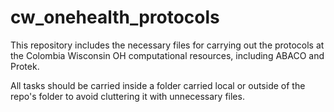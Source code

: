 # cw_onehealth_protocols

This repository includes the necessary files for carrying out the protocols at the Colombia Wisconsin OH computational resources, including ABACO and Protek.

All tasks should be carried inside a folder carried local or outside of the repo's folder to avoid cluttering it with unnecessary files.


